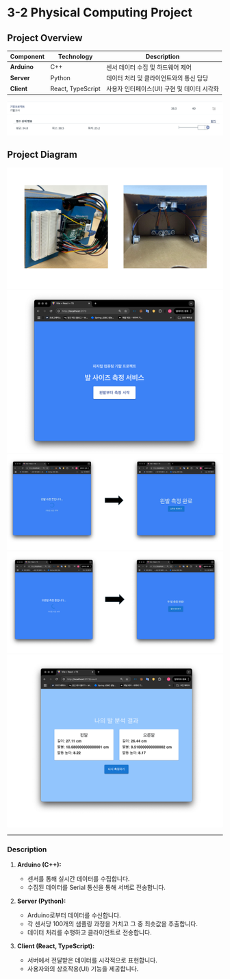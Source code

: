 # 3-2 Physical Computing Project

## Project Overview

| Component   | Technology        | Description                                 |
| ----------- | ----------------- | ------------------------------------------- |
| **Arduino** | C++               | 센서 데이터 수집 및 하드웨어 제어           |
| **Server**  | Python            | 데이터 처리 및 클라이언트와의 통신 담당     |
| **Client**  | React, TypeScript | 사용자 인터페이스(UI) 구현 및 데이터 시각화 |

<div align="center">
  <img src="./assets/1.png" alt="Project Overview">
</div>

## Project Diagram

<div align="center">
  <img src="./assets/6.png" alt="Project Diagram">
  <img src="./assets/3.png" alt="Project Diagram">
  <img src="./assets/4.png" alt="Project Diagram">
  <img src="./assets/5.png" alt="Project Diagram">
  <img src="./assets/2.png" alt="Project Diagram">
</div>

---

### Description

1. **Arduino (C++):**

   - 센서를 통해 실시간 데이터를 수집합니다.
   - 수집된 데이터를 Serial 통신을 통해 서버로 전송합니다.

2. **Server (Python):**

   - Arduino로부터 데이터를 수신합니다.
   - 각 센서당 100개의 샘플링 과정을 거치고 그 중 최솟값을 추출합니다.
   - 데이터 처리를 수행하고 클라이언트로 전송합니다.

3. **Client (React, TypeScript):**
   - 서버에서 전달받은 데이터를 시각적으로 표현합니다.
   - 사용자와의 상호작용(UI) 기능을 제공합니다.

